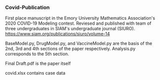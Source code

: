 ### Covid-Publication

First place manuscript in the Emory University Mathematics Association's 2020 COVID-19 Modeling contest. Reviesed and published with team of three undergraduates in SIAM's undergraduate journal (SIURO). https://www.siam.org/publications/siuro/volume-14


BaseModel.py, DrugModel.py, and VaccineModel.py are the basis of the 2nd, 3rd and 4th sections of the paper respectively. Analysis.py corresponds to the 5th section. 

Final Draft.pdf is the paper itself

covid.xlsx contains case data
